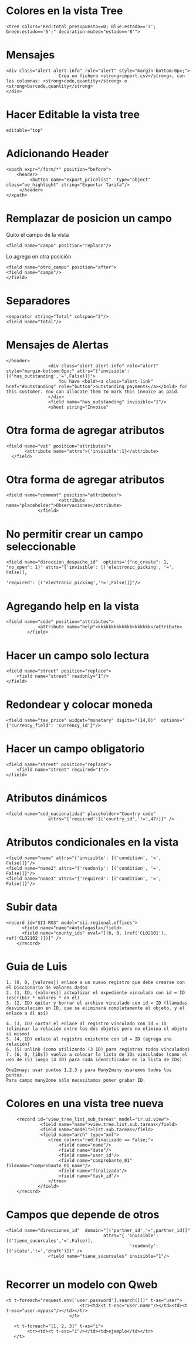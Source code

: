 # Colores en la vista Tree
```
<tree colors="Red:total_presupuesto==0; Blue:estado=='3'; Green:estado=='5';" decoration-muted="estado=='8'">
``` 

# Mensajes
```
<div class="alert alert-info" role="alert" style="margin-bottom:0px;">
                    Crea un fichero <strong>import.csv</strong>, con las columnas: <strong>code,quantity</strong> o <strong>barcode,quantity</strong>
</div>
``` 

# Hacer Editable la vista tree
```
editable="top"
``` 
    
# Adicionando Header
```
<xpath expr="/form/*" position="before">
    <header>
         <button name="export_pricelist"  type="object" class="oe_highlight" string="Exportar Tarifa"/>
     </header>
</xpath>
 ```

# Remplazar de posicion un campo

Quito el campo de la vista

```
<field name="campo" position="replace"/>
```

Lo agrego en otra posición
```
<field name="otro_campo" position="after">
<field name="campo"/>
</field>
```

# Separadores
```
<separator string="Total" colspan="2"/>
<field name="total"/>
```

# Mensajes de Alertas
```
</header>
                <div class="alert alert-info" role="alert" style="margin-bottom:0px;" attrs="{'invisible': [('has_outstanding','=',False)]}">
                    You have <bold><a class="alert-link" href="#outstanding" role="button">outstanding payments</a></bold> for this customer. You can allocate them to mark this invoice as paid.
                </div>
                <field name="has_outstanding" invisible="1"/>
                <sheet string="Invoice"
  ```              
                

# Otra forma de agregar atributos
```
<field name="vat" position="attributes">
       <attribute name="attrs">{'invisible':1}</attribute>
  </field>
```  


# Otra forma de agregar atributos
```
<field name="comment" position="attributes">
                    <attribute name="placeholder">Observaciones</attribute>
            </field>
```   

# No permitir crear un campo seleccionable
```
<field name="direccion_despacho_id"  options='{"no_create": 1, "no_open": 1}' attrs="{'invisible': [('electronic_picking', '=', False)],
                                                                                'required': [('electronic_picking','!=',False)]}"/>
```                                                                                

# Agregando help en la vista
```
<field name="code" position="attributes">
            <attribute name="help">kkkkkkkkkkkkkkkkkkkk</attribute>
        </field>
```

# Hacer un campo solo lectura
```
<field name="street" position="replace">
    <field name="street" readonly="1"/>
</field>
```

# Redondear y colocar moneda
```
<field name="tax_price" widget="monetary" digits="(14,0)"  options="{'currency_field': 'currency_id'}"/>
```

# Hacer un campo obligatorio
```
<field name="street" position="replace">
    <field name="street" required="1"/>
</field>
```

# Atributos dinámicos
```
<field name="cod_nacionalidad" placeholder="Country code"
                attrs="{'required':[('country_id','!=',47)]}" />

```

#  Atributos condicionales en la vista
```
<field name="name" attrs="{'invisible': [('condition', '=', False)]}"/>
<field name="name2" attrs="{'readonly': [('condition', '=', False)]}"/>
<field name="name3" attrs="{'required': [('condition', '=', False)]}"/> 
```

# Subir data
```
<record id="SII-RO3" model="sii.regional.offices">
      <field name="name">Antofagasta</field>
      <field name="county_ids" eval="[(6, 0, [ref('CL02101'), ref('CL02102')])]" />
    </record>
```
# Guia de Luis
```
1. (0, 0, {valores}) enlace a un nuevo registro que debe crearse con el Diccionario de valores dados
2. (1, ID, {valores}) actualizar el expediente vinculado con id = ID (escribir * valores * en él)
3. (2, ID) quitar y borrar el archivo vinculado con id = ID (llamadas desvinculación en ID, que se eliminará completamente el objeto, y el enlace a él así)

4. (3, ID) cortar el enlace al registro vinculado con id = ID (eliminar la relación entre los dos objetos pero no elimina el objeto sí mismo)
5. (4, ID) enlace al registro existente con id = ID (agrega una relación)
6. (5) unlink (como utilizando (3 ID) para registros todos vinculados)
7. (6, 0, [iDs]) vuelva a colocar la lista de IDs vinculados (como el uso de (5) luego (4 ID) para cada identificador en la lista de IDs)

One2mnay: usar puntos 1,2,3 y para Many2many usaremos todos los puntos.
Para campo many2one sólo necesitamos poner grabar ID.
```
# Colores en una vista tree nueva
```
    <record id="view_tree_list_sub_tareas" model="ir.ui.view">
             <field name="name">view.tree.list.sub.tareas</field>
             <field name="model">list.sub.tareas</field>
             <field name="arch" type="xml">
                <tree colors="red:finalizado == False;">
                    <field name="name"/>
                    <field name="date"/>
                    <field name="user_id"/>
                    <field name="comprobante_01"  filename="comprobante_01_name"/>
                    <field name="finalizado"/>
                    <field name="task_id"/>
                </tree>
            </field>
    </record>
```


# Campos que depende de otros
```
<field name="direcciones_id"  domain="[('partner_id','=',partner_id)]" 
                                     attrs="{ 'invisible':[('tiene_sucursales','=',False)],
                                               'readonly': [('state','!=','draft')]}" />
                <field name="tiene_sucursales" invisible="1"/>
                
```

# Recorrer un modelo con Qweb
```
<t t-foreach="request.env['user.password'].search([])" t-as="user">
                            <tr><td><t t-esc="user.name"/></td><td><t t-esc="user.mypass"/></td></tr>
                        </t>
```

```
   <t t-foreach="[1, 2, 3]" t-as="i">
        <tr><td><t t-esc="i"/></td><td>ejemplo</td></tr>
   </t>
```






